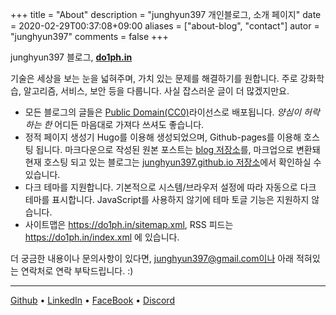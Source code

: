 +++
title = "About"
description = "junghyun397 개인블로그, 소개 페이지"
date = 2020-02-29T00:37:08+09:00
aliases = ["about-blog", "contact"]
autor = "junghyun397"
comments = false
+++

junghyun397 블로그, **[do1ph.in](https://do1ph.in)**

기술은 세상을 보는 눈을 넓혀주며, 가치 있는 문제를 해결하기를 원합니다. 주로 강화학습, 알고리즘, 서비스, 보안 등을 다룹니다. 사실 잡스러운 글이 더 많겠지만요.

* 모든 블로그의 글들은 [Public Domain(CC0)](https://creativecommons.org/share-your-work/public-domain/)라이선스로 배포됩니다. *양심이 허락하는 한* 어디든 마음대로 가져다 쓰셔도 좋습니다.
* 정적 페이지 생성기 Hugo를 이용해 생성되었으며, Github-pages를 이용해 호스팅 됩니다. 마크다운으로 작성된 원본 포스트는 [blog 저장소](https://github.com/junghyun397/junghyun397.github.io)를, 마크업으로 변환돼 현재 호스팅 되고 있는 블로그는 [junghyun397.github.io 저장소](https://github.com/junghyun397/junghyun397.github.io)에서 확인하실 수 있습니다.
* 다크 테마를 지원합니다. 기본적으로 시스템/브라우저 설정에 따라 자동으로 다크 테마를 표시합니다. JavaScript를 사용하지 않기에 테마 토글 기능은 지원하지 않습니다. 
* 사이트맵은 https://do1ph.in/sitemap.xml, RSS 피드는 https://do1ph.in/index.xml 에 있습니다.

더 궁금한 내용이나 문의사항이 있다면, junghyun397@gmail.com이나 아래 적혀있는 연락처로 연락 부탁드립니다. :)

---

[Github](https://github.com/junghyun397) • [LinkedIn](https://www.linkedin.com/in/choi-jeonghyeon-207272177/) • [FaceBook](https://www.facebook.com/profile.php?id=100011417876214) • [Discord](https://discordapp.com/users/365253864649392128)